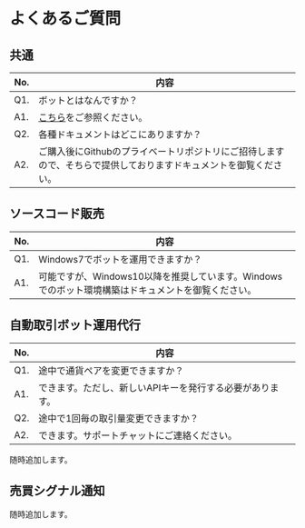 # よくあるご質問

## 共通

No. | 内容 |
----|------|
Q1. | ボットとはなんですか？ |
A1. | [こちら](https://japan.cnet.com/article/35082414/)をご参照ください。
Q2. | 各種ドキュメントはどこにありますか？ |
A2. | ご購入後にGithubのプライベートリポジトリにご招待しますので、そちらで提供しておりますドキュメントを御覧ください。

## ソースコード販売

No. | 内容 |
----|------|
Q1. | Windows7でボットを運用できますか？ |
A1. | 可能ですが、Windows10以降を推奨しています。Windowsでのボット環境構築はドキュメントを御覧ください。

## 自動取引ボット運用代行

No. | 内容 |
----|------|
Q1. | 途中で通貨ペアを変更できますか？ |
A1. | できます。ただし、新しいAPIキーを発行する必要があります。 |
Q2. | 途中で1回毎の取引量変更できますか？ |
A2. | できます。サポートチャットにご連絡ください。 |

随時追加します。

## 売買シグナル通知

随時追加します。
